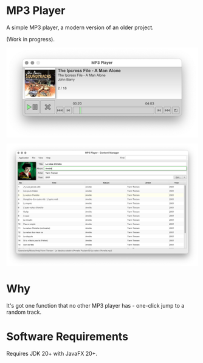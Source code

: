 # MP3 Player

A simple MP3 player, a modern version of an older project.

(Work in progress).

![Screenshot](screenshots/screenshot.png)

![Content Manager Screenshot](screenshots/content-manager.png)


# Why

It's got one function that no other MP3 player has - one-click jump to a random track.


# Software Requirements

Requires JDK 20+ with JavaFX 20+.